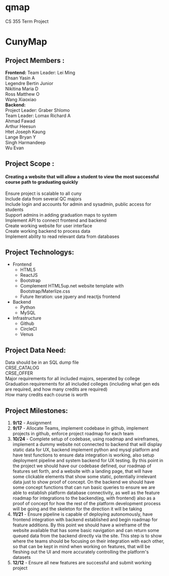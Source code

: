 # **qmap**
CS 355 Term Project

# **CunyMap**
## **Project Members :**
**Frontend:**
Team Leader: Lei Ming<br>
Ehsan Yasin A<br>
Legendre Bertin Junior<br>
Nikitina Maria D<br>
Ross Matthew O<br>
Wang Xiaoxiao<br>
**Backend:**<br>
Project Leader: Graber Shlomo<br>
Team Leader: Lomax Richard A<br>
Ahmad Fawad<br>
Arthur Heesun<br>
Htet Joseph Kaung<br>
Lange Bryan Y<br>
Singh Harmandeep<br>
Wu Evan<br>

## **Project Scope :**
#### Creating a website that will allow a student to view the most successful course path to graduating quickly
Ensure project is scalable to all cuny<br>
Include data from several QC majors<br>
Include login and accounts for admin and sysadmin, public access for students<br>
Support admins in adding graduation maps to system<br>
Implement API to connect frontend and backend<br>
Create working website for user interface<br>
Create working backend to process data<br>
Implement ability to read relevant data from databases<br>


## **Project Technologys:**
- Frontend
    - HTML5
    - ReactJS
    - Bootstrap<br>
    - Complement HTML5up.net website template with Bootstrap/Materlize.css<br>
	- Future Iteration: use jquery and reactjs frontend<br>
- Backend
    - Python
    - MySQL
- Infrastructure
    - Github
    - CircleCI
    - Venus

## **Project Data Need:**
Data should be in an SQL dump file<br>
CRSE_CATALOG<br>
CRSE_OFFER<br>
Major requirements for all included majors, seperated by college<br>
Graduation requirements for all included colleges (including what gen eds are required, and how many credits are required)<br>
How many credits each course is worth<br>

## **Project Milestones:**
1. **9/12** - Assignment
2. **9/17** - Allocate Teams, implement codebase in github, implement projects in github, enforce project roadmap for each team
3. **10/24** - Complete setup of codebase, using roadmap and wireframes, implement a dummy website not connected to backend that will display static data for UX, backend implement python and mysql platform and have test functions to ensure data integration is working, also setup deployment pipeline and system backend for UX testing. By this point in the project we should have our codebase defined, our roadmap of features set forth, and a website with a landing page, that will have some clickable elements that show some static, potentially irrelevant data just to show proof of concept. On the backend we should have some concept functions that can run basic queries to ensure we are able to establish platform database connectivity, as well as the feature roadmap for integrations to the backend(eg, with frontend) also as a proof of concept for how the rest of the platform development process will be going and the skeleton for the direction it will be taking
4. **11/21** - Ensure pipeline is capable of deploying autonomously, have frontend integration with backend established and begin roadmap for feature additions. By this point we should have a wireframe of the website available that has some basic navigation and can return some queued data from the backend directly via the site. This step is to show where the teams should be focusing on their integration with each other, so that can be kept in mind when working on features, that will be fleshing out the UI and more accurately controlling the platform's datasets
5. **12/12** - Ensure all new features are successful and submit working project
